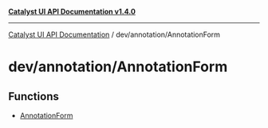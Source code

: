 [**Catalyst UI API Documentation v1.4.0**](../../../README.md)

---

[Catalyst UI API Documentation](../../../README.md) / dev/annotation/AnnotationForm

# dev/annotation/AnnotationForm

## Functions

- [AnnotationForm](functions/AnnotationForm.md)
